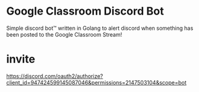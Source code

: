 # Google Classroom Discord Bot
Simple discord bot™️ written in Golang to alert discord when something has been posted to the Google Classroom Stream!
# invite
https://discord.com/oauth2/authorize?client_id=947424599145087046&permissions=2147503104&scope=bot
